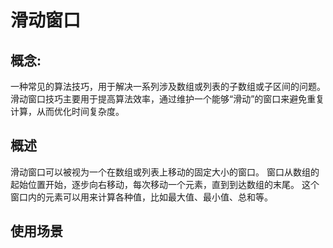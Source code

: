 # 滑动窗口
## 概念:
一种常见的算法技巧，用于解决一系列涉及数组或列表的子数组或子区间的问题。
滑动窗口技巧主要用于提高算法效率，通过维护一个能够“滑动”的窗口来避免重复计算，从而优化时间复杂度。
## 概述
滑动窗口可以被视为一个在数组或列表上移动的固定大小的窗口。
窗口从数组的起始位置开始，逐步向右移动，每次移动一个元素，直到到达数组的末尾。
这个窗口内的元素可以用来计算各种值，比如最大值、最小值、总和等。
## 使用场景
 
